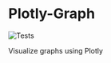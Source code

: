 # Plotly-Graph
![Tests](https://github.com/Ashton-Sidhu/plotly-graph/workflows/Tests/badge.svg)

Visualize graphs using Plotly
